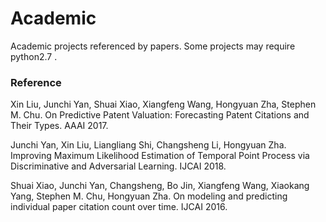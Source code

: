# Academic

Academic projects referenced by papers. Some projects may require python2.7 .



### Reference

Xin Liu, Junchi Yan, Shuai Xiao, Xiangfeng Wang, Hongyuan Zha, Stephen M. Chu. On Predictive Patent Valuation: Forecasting Patent Citations and Their Types. AAAI 2017.


Junchi Yan, Xin Liu, Liangliang Shi, Changsheng Li, Hongyuan Zha. Improving Maximum Likelihood Estimation of Temporal Point Process via Discriminative and Adversarial Learning. IJCAI 2018.


Shuai Xiao, Junchi Yan, Changsheng, Bo Jin, Xiangfeng Wang, Xiaokang Yang, Stephen M. Chu, Hongyuan Zha. On modeling and predicting individual paper citation count over time. IJCAI 2016.


